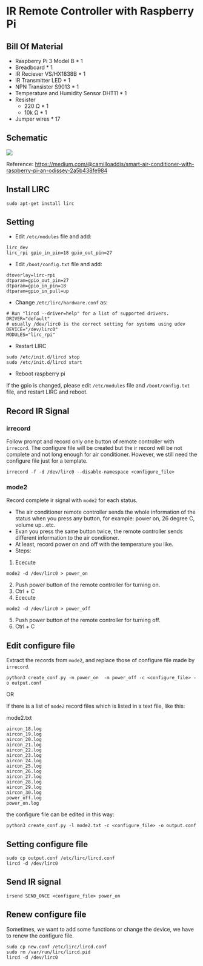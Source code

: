 # IR Remote Controller with Raspberry Pi


## Bill Of Material

- Raspberry Pi 3 Model B * 1
- Breadboard * 1 
- IR Reciever VS/HX1838B * 1
- IR Transmitter LED * 1
- NPN Transister S9013 * 1
- Temperature and Humidity Sensor DHT11 * 1
- Resister 
    - 220 Ω * 1
    - 10k Ω * 1
- Jumper wires * 17

## Schematic

![](https://i.imgur.com/Lg8nvLA.png)

Reference: https://medium.com/@camilloaddis/smart-air-conditioner-with-raspberry-pi-an-odissey-2a5b438fe984

## Install LIRC

```
sudo apt-get install lirc
```

## Setting

- Edit `/etc/modules` file and add:

```
lirc_dev
lirc_rpi gpio_in_pin=18 gpio_out_pin=27
```

- Edit `/boot/config.txt` file and add:

```
dtoverlay=lirc-rpi
dtparam=gpio_out_pin=27
dtparam=gpio_in_pin=18
dtparam=gpio_in_pull=up
```
- Change `/etc/lirc/hardware.conf` as:

```
# Run "lircd --driver=help" for a list of supported drivers.
DRIVER="default"
# usually /dev/lirc0 is the correct setting for systems using udev
DEVICE="/dev/lirc0"
MODULES="lirc_rpi"
```

- Restart LIRC

```
sudo /etc/init.d/lircd stop
sudo /etc/init.d/lircd start
```

- Reboot raspberry pi

If the gpio is changed, please edit `/etc/modules` file and `/boot/config.txt` file, and restart LIRC and reboot.

## Record IR Signal

### irrecord

Follow prompt and record only one button of remote controller with `irrecord`. The configure file will be created but the ir record will be not complete and not long enough for air conditioner. However, we still need the configure file just for a template.

```
irrecord -f -d /dev/lirc0 --disable-namespace <configure_file>
```

### mode2

Record complete ir signal with `mode2` for each status. 

- The air conditioner remote controller sends the whole information of the status when you press any button, for example: power on, 26 degree C, volume up...etc. 
- Evan you press the same button twice, the remote controller sends different information to the air condiioner.
- At least, record power on and off with the temperature you like.
- Steps:

1. Ececute
```
mode2 -d /dev/lirc0 > power_on
```
2. Push power button of the remote controller for turning on.
3. Ctrl + C
4. Ececute
```
mode2 -d /dev/lirc0 > power_off
```
5. Push power button of the remote controller for turning off.
6. Ctrl + C

## Edit configure file

Extract the records from `mode2`, and replace those of configure file made by `irrecord`.

```
python3 create_conf.py -m power_on  -m power_off -c <configure_file> -o output.conf
```

OR

If there is a list of `mode2` record files which is listed in a text file, like this:

mode2.txt
```
aircon_18.log
aircon_19.log
aircon_20.log
aircon_21.log
aircon_22.log
aircon_23.log
aircon_24.log
aircon_25.log
aircon_26.log
aircon_27.log
aircon_28.log
aircon_29.log
aircon_30.log
power_off.log
power_on.log
```

the configure file can be edited in this way:

```
python3 create_conf.py -l mode2.txt -c <configure_file> -o output.conf
```

## Setting configure file

```
sudo cp output.conf /etc/lirc/lircd.conf
lircd -d /dev/lirc0
```

## Send IR signal

```
irsend SEND_ONCE <configure_file> power_on
```

## Renew configure file

Sometimes, we want to add some functions or change the device, we have to renew the configure file.

```
sudo cp new.conf /etc/lirc/lircd.conf
sudo rm /var/run/lirc/lircd.pid
lircd -d /dev/lirc0
```
